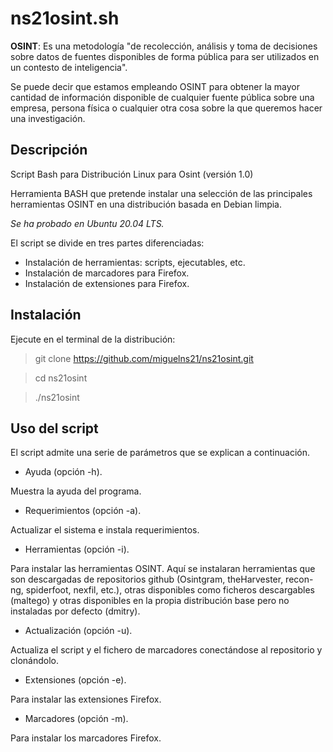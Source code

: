 # ns21osint.sh

**OSINT**: Es una metodología "de recolección, análisis y toma de decisiones sobre datos de fuentes disponibles de forma pública para ser utilizados en un contesto de inteligencia".

Se puede decir que estamos empleando OSINT para obtener la mayor cantidad de información disponible de cualquier fuente pública sobre una empresa, persona física o cualquier otra cosa sobre la que queremos hacer una investigación.

## Descripción

Script Bash para Distribución Linux para Osint (versión 1.0)

Herramienta BASH que pretende instalar una selección de las principales herramientas OSINT en una distribución basada en Debian limpia.

*Se ha probado en Ubuntu 20.04 LTS.*

El script se divide en tres partes diferenciadas:
- Instalación de herramientas: scripts, ejecutables, etc.
- Instalación de marcadores para Firefox.
- Instalación de extensiones para Firefox.


## Instalación

Ejecute en el terminal de la distribución:

> git clone https://github.com/miguelns21/ns21osint.git

> cd ns21osint

> ./ns21osint

## Uso del script

El script admite una serie de parámetros que se explican a continuación.

- Ayuda (opción -h).

Muestra la ayuda del programa.

- Requerimientos (opción -a).

Actualizar el sistema e instala requerimientos.
- Herramientas (opción -i). 

Para instalar las herramientas OSINT.
Aquí se instalaran herramientas que son descargadas de repositorios github (Osintgram, theHarvester, recon-ng, spiderfoot, nexfil, etc.), otras disponibles como ficheros descargables (maltego) y otras disponibles en la propia distribución base pero no instaladas por defecto (dmitry).

- Actualización (opción -u).

Actualiza el script y el fichero de marcadores conectándose al repositorio y clonándolo.

- Extensiones (opción -e).

Para instalar las extensiones Firefox.

- Marcadores (opción -m).

Para instalar los marcadores Firefox.

